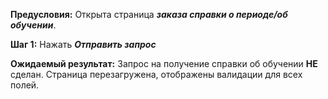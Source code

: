 **Предусловия:**
Открыта страница ***заказа справки о периоде/об обучении***.

**Шаг 1:**
Нажать ***Отправить запрос***

**Ожидаемый результат:**
Запрос на получение справки об обучении  **НЕ** сделан.
Страница перезагружена, отображены валидации для всех полей.
